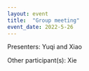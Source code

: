```yaml
---
layout: event
title:  "Group meeting"
event_date: 2022-5-26
---
```


Presenters: Yuqi and Xiao

Other participant(s): Xie